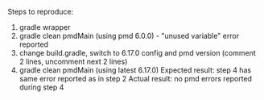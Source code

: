 Steps to reproduce:
1. gradle wrapper
2. gradle clean pmdMain (using pmd 6.0.0) - "unused variable" error reported
3. change build.gradle, switch to 6.17.0 config and pmd version (comment 2 lines, uncomment next 2 lines)
4. gradle clean pmdMain (using latest 6.17.0)
Expected result: step 4 has same error reported as in step 2
Actual result: no pmd errors reported during step 4
